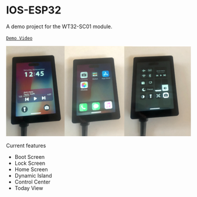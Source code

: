 # IOS-ESP32
A demo project for the WT32-SC01 module.

[`Demo Video`](https://youtu.be/HOP7OMvAePs)

[![1](ios-esp32.png?raw=true "1")](https://youtu.be/HOP7OMvAePs)

Current features
- Boot Screen
- Lock Screen
- Home Screen
- Dynamic Island
- Control Center
- Today View
